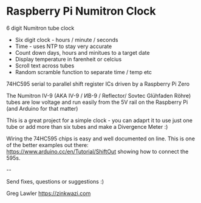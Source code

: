 # Raspberry Pi Numitron Clock

6 digit Numitron tube clock
- Six digit clock - hours / minute / seconds
- Time - uses NTP to stay very accurate
- Count down days, hours and minitues to a target date
- Display temperature in farenheit or celcius
- Scroll text across tubes
- Random scramble function to separate time / temp etc 

74HC595 serial to parallel shift register ICs driven by a Raspberry Pi Zero

The Numitron IV-9 (AKA IV-9 / ИВ-9 / Reflector/ Sovtec Glühfaden Röhre) tubes are low voltage
and run easily from the 5V rail on the Raspberry Pi (and Arduino for that matter)

This is a great project for a simple clock - you can adaprt it to use just one tube or add
more than six tubes and make a Divergence Meter :)

Wiring the 74HC595 chips is easy and well documented on line. This is one of the better
examples out there: https://www.arduino.cc/en/Tutorial/ShiftOut showing how to connect the 595s.

-- 

Send fixes, questions or suggestions :)

Greg Lawler 
https://zinkwazi.com
